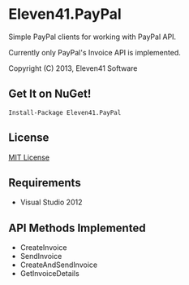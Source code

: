 # Eleven41.PayPal

Simple PayPal clients for working with PayPal API.

Currently only PayPal's Invoice API is implemented.

Copyright (C) 2013, Eleven41 Software

## Get It on NuGet!

	Install-Package Eleven41.PayPal

## License
[MIT License](https://github.com/eleven41/Eleven41.PayPal/blob/master/LICENSE.md)

## Requirements

* Visual Studio 2012

## API Methods Implemented

* CreateInvoice
* SendInvoice
* CreateAndSendInvoice
* GetInvoiceDetails
